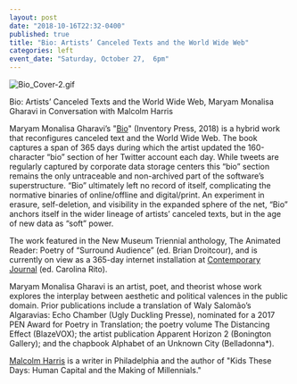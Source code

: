 ```yaml
---
layout: post
date: "2018-10-16T22:32-0400"
published: true
title: "Bio: Artists’ Canceled Texts and the World Wide Web"
categories: left
event_date: "Saturday, October 27,  6pm"
---
```


![Bio_Cover-2.gif]({{site.baseurl}}/assets/img/Bio_Cover-2.gif)

Bio: Artists’ Canceled Texts and the World Wide Web,
Maryam Monalisa Gharavi in Conversation with Malcolm Harris

Maryam Monalisa Gharavi’s "[Bio](http://www.inventorypress.com/product/bio)" (Inventory Press, 2018) is a hybrid work that reconfigures canceled text and the World Wide Web. The book captures a span of 365 days during which the artist updated the 160-character “bio” section of her Twitter account each day. While tweets are regularly captured by corporate data storage centers this “bio” section remains the only untraceable and non-archived part of the software’s superstructure. “Bio” ultimately left no record of itself, complicating the normative binaries of online/offline and digital/print. An experiment in erasure, self-deletion, and visibility in the expanded sphere of the net, “Bio” anchors itself in the wider lineage of artists’ canceled texts, but in the age of new data as “soft” power.

The work featured in the New Museum Triennial anthology, The Animated Reader: Poetry of “Surround Audience” (ed. Brian Droitcour), and is currently on view as a 365-day internet installation at [Contemporary Journal](https://thecontemporaryjournal.org/issues/bio) (ed. Carolina Rito).

Maryam Monalisa Gharavi is an artist, poet, and theorist whose work explores the interplay between aesthetic and political valences in the public domain. Prior publications include a translation of Waly Salomão’s Algaravias: Echo Chamber (Ugly Duckling Presse), nominated for a 2017 PEN Award for Poetry in Translation; the poetry volume The Distancing Effect (BlazeVOX); the artist publication Apparent Horizon 2 (Bonington Gallery); and the chapbook Alphabet of an Unknown City (Belladonna\*).

[Malcolm Harris](https://twitter.com/BigMeanInternet) is a writer in Philadelphia and the author of "Kids These Days: Human Capital and the Making of Millennials."
